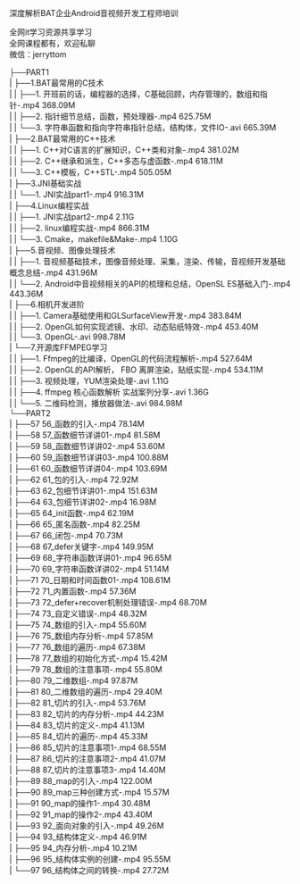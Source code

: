 深度解析BAT企业Android音视频开发工程师培训

全网it学习资源共享学习<br>全网课程都有，欢迎私聊<br>微信：jerryttom<br>

├──PART1<br> | ├──1.BAT最常用的C技术<br> | | ├──1. 开班前的话，编程器的选择，C基础回顾，内存管理的，数组和指针-.mp4 368.09M<br> | | ├──2. 指针细节总结，函数，预处理器-.mp4 625.75M<br> | | └──3. 字符串函数和指向字符串指针总结，结构体，文件IO-.avi 665.39M<br> | ├──2.BAT最常用的C++技术<br> | | ├──1. C++对C语言的扩展知识，C++类和对象-.mp4 381.02M<br> | | ├──2. C++继承和派生，C++多态与虚函数-.mp4 618.11M<br> | | └──3. C++模板，C++STL-.mp4 505.05M<br> | ├──3.JNI基础实战<br> | | └──1. JNI实战part1-.mp4 916.31M<br> | ├──4.Linux编程实战<br> | | ├──1. JNI实战part2-.mp4 2.11G<br> | | ├──2. linux编程实战-.mp4 866.31M<br> | | └──3. Cmake，makefile&amp;Make-.mp4 1.10G<br> | ├──5.音视频、图像处理技术<br> | | ├──1. 音视频基础技术，图像音频处理、采集，渲染、传输，音视频开发基础概念总结-.mp4 431.96M<br> | | └──2. Android中音视频相关的API的梳理和总结，OpenSL ES基础入门-.mp4 443.36M<br> | ├──6.相机开发进阶<br> | | ├──1. Camera基础使用和GLSurfaceView开发-.mp4 383.84M<br> | | ├──2. OpenGL如何实现滤镜、水印、动态贴纸特效-.mp4 453.40M<br> | | └──3. OpenGL-.avi 998.78M<br> | └──7.开源库FFMPEG学习<br> | | ├──1. Ffmpeg的比编译，OpenGL的代码流程解析-.mp4 527.64M<br> | | ├──2. OpenGL的API解析， FBO 离屏渲染，贴纸实现-.mp4 534.11M<br> | | ├──3. 视频处理，YUM渲染处理-.avi 1.11G<br> | | ├──4. ffmpeg 核心函数解析 实战案列分享-.avi 1.36G<br> | | └──5. 二维码检测，播放器做法-.avi 984.98M<br> └──PART2<br> | ├──57 56_函数的引入-.mp4 78.14M<br> | ├──58 57_函数细节详讲01-.mp4 81.58M<br> | ├──59 58_函数细节详讲02-.mp4 53.60M<br> | ├──60 59_函数细节详讲03-.mp4 100.88M<br> | ├──61 60_函数细节详讲04-.mp4 103.69M<br> | ├──62 61_包的引入-.mp4 72.92M<br> | ├──63 62_包细节详讲01-.mp4 151.63M<br> | ├──64 63_包细节详讲02-.mp4 16.98M<br> | ├──65 64_init函数-.mp4 62.19M<br> | ├──66 65_匿名函数-.mp4 82.25M<br> | ├──67 66_闭包-.mp4 70.73M<br> | ├──68 67_defer关键字-.mp4 149.95M<br> | ├──69 68_字符串函数详讲01-.mp4 96.65M<br> | ├──70 69_字符串函数详讲02-.mp4 51.14M<br> | ├──71 70_日期和时间函数01-.mp4 108.61M<br> | ├──72 71_内置函数-.mp4 57.36M<br> | ├──73 72_defer+recover机制处理错误-.mp4 68.70M<br> | ├──74 73_自定义错误-.mp4 48.32M<br> | ├──75 74_数组的引入-.mp4 55.60M<br> | ├──76 75_数组内存分析-.mp4 57.85M<br> | ├──77 76_数组的遍历-.mp4 67.38M<br> | ├──78 77_数组的初始化方式-.mp4 15.42M<br> | ├──79 78_数组的注意事项-.mp4 55.80M<br> | ├──80 79_二维数组-.mp4 97.87M<br> | ├──81 80_二维数组的遍历-.mp4 29.40M<br> | ├──82 81_切片的引入-.mp4 53.76M<br> | ├──83 82_切片的内存分析-.mp4 44.23M<br> | ├──84 83_切片的定义-.mp4 41.13M<br> | ├──85 84_切片的遍历-.mp4 45.33M<br> | ├──86 85_切片的注意事项1-.mp4 68.55M<br> | ├──87 86_切片的注意事项2-.mp4 41.07M<br> | ├──88 87_切片的注意事项3-.mp4 14.40M<br> | ├──89 88_map的引入-.mp4 122.00M<br> | ├──90 89_map三种创建方式-.mp4 15.57M<br> | ├──91 90_map的操作1-.mp4 30.48M<br> | ├──92 91_map的操作2-.mp4 43.40M<br> | ├──93 92_面向对象的引入-.mp4 49.26M<br> | ├──94 93_结构体定义-.mp4 46.91M<br> | ├──95 94_内存分析-.mp4 10.21M<br> | ├──96 95_结构体实例的创建-.mp4 95.55M<br> | └──97 96_结构体之间的转换-.mp4 27.72M